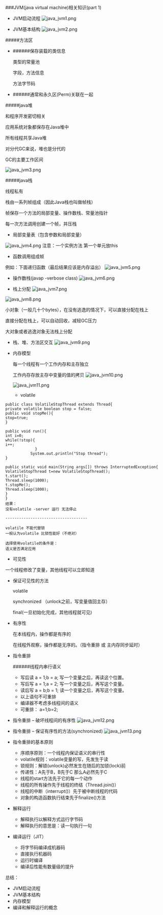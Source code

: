 ###JVM(java virtual machine)相关知识(part 1)
* JVM启动流程
![](../images/jvm/java_jvm1.png 'java_jvm1.png')

* JVM基本结构
![](../images/jvm/java_jvm2.png 'java_jvm2.png')

#####方法区

* ######保存装载的类信息

  类型的常量池

  字段，方法信息

  方法字节码

* ######通常和永久区(Perm)关联在一起

#####java堆

  和程序开发密切相关

  应用系统对象都保存在Java堆中

  所有线程共享Java堆

  对分代GC来说，堆也是分代的

  GC的主要工作区间

![](../images/jvm/java_jvm3.png 'java_jvm3.png')

#####java栈

  线程私有

  栈由一系列帧组成（因此Java栈也叫做帧栈）

  帧保存一个方法的局部变量、操作数栈、常量池指针

  每一次方法调用创建一个帧，并压栈

* 局部变量表（包含参数和局部变量）

![](../images/jvm/java_jvm4.png 'java_jvm4.png')
注意：一个实例方法 第一个单元放this

* 函数调用组成帧

例如：下面递归函数（最后结果应该是内存溢出）
![](../images/jvm/java_jvm5.png 'java_jvm5.png')

* 操作数栈(javap -verbose class)
![](../images/jvm/java_jvm6.png 'java_jvm6.png')

* 栈上分配
![](../images/jvm/java_jvm7.png 'java_jvm7.png')

![](../images/jvm/java_jvm8.png 'java_jvm8.png')

  小对象（一般几十个bytes），在没有逃逸的情况下，可以直接分配在栈上

  直接分配在栈上，可以自动回收，减轻GC压力

  大对象或者逃逸对象无法栈上分配

* 栈、堆、方法区交互
![](../images/jvm/java_jvm9.png 'java_jvm9.png')

* 内存模型

  每一个线程有一个工作内存和主存独立

  工作内存存放主存中变量的值的拷贝
  ![](../images/jvm/java_jvm10.png 'java_jvm10.png')

  ![](../images/jvm/java_jvm11.png 'java_jvm11.png')

  * volatile
```
public class VolatileStopThread extends Thread{
private volatile boolean stop = false;
public void stopMe(){
stop=true;
}

public void run(){
int i=0;
while(!stop){
i++;
             }
           System.out.println("Stop thread");
}

public static void main(String args[]) throws InterruptedException{
VolatileStopThread t=new VolatileStopThread();
t.start();
Thread.sleep(1000);
t.stopMe();
Thread.sleep(1000);
}
}
结果：
没有volatile -server 运行 无法停止

------------------------------------

volatile 不能代替锁
一般认为volatile 比锁性能好（不绝对）

选择使用volatile的条件是：
语义是否满足应用

```

* 可见性

一个线程修改了变量，其他线程可以立即知道

* 保证可见性的方法

  volatile

  synchronized （unlock之前，写变量值回主存）

  final(一旦初始化完成，其他线程就可见)

* 有序性

  在本线程内，操作都是有序的

  在线程外观察，操作都是无序的。（指令重排 或 主内存同步延时）

* 指令重排

  ######线程内串行语义

  * 写后读	a = 1;b = a;	写一个变量之后，再读这个位置。
  * 写后写	a = 1;a = 2;	写一个变量之后，再写这个变量。
  * 读后写	a = b;b = 1;	读一个变量之后，再写这个变量。
  * 以上语句不可重排
  * 编译器不考虑多线程间的语义
  * 可重排： a=1;b=2;

* 指令重排 – 破坏线程间的有序性
  ![](../images/jvm/java_jvm12.png 'java_jvm12.png')

* 指令重排 – 保证有序性的方法(synchronized)
  ![](../images/jvm/java_jvm13.png 'java_jvm13.png')

* 指令重排的基本原则

  * 序顺序原则：一个线程内保证语义的串行性
  * volatile规则：volatile变量的写，先发生于读
  * 锁规则：解锁(unlock)必然发生在随后的加锁(lock)前
  * 传递性：A先于B，B先于C 那么A必然先于C
  * 线程的start方法先于它的每一个动作
  * 线程的所有操作先于线程的终结（Thread.join()）
  * 线程的中断（interrupt()）先于被中断线程的代码
  * 对象的构造函数执行结束先于finalize()方法

* 解释运行
  * 解释执行以解释方式运行字节码
  * 解释执行的意思是：读一句执行一句
* 编译运行（JIT）
  * 将字节码编译成机器码
  * 直接执行机器码
  * 运行时编译
  * 编译后性能有数量级的提升

总结：
* JVM启动流程
* JVM基本结构
* 内存模型
* 编译和解释运行的概念
